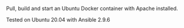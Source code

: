 
Pull, build and start an Ubuntu Docker container with Apache installed. 

Tested on Ubuntu 20.04 with Ansible 2.9.6


